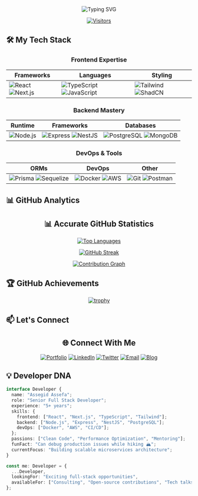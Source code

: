 <div align="center">
  <img src="https://readme-typing-svg.demolab.com?font=Fira+Code&weight=600&size=28&duration=3000&pause=1000&color=58A6FF&center=true&vCenter=true&width=500&lines=Hi+there%2C+I'm+Assegid+Assefa;Senior+Full+Stack+Developer;5%2B+years+of+experience;Open+Source+Contributor" alt="Typing SVG" />
</div>

<div align="center">
  
[![Visitors](https://komarev.com/ghpvc/?username=assegidasefa&label=Profile%20Views&color=0e75b6&style=flat)](https://github.com/assegidasefa)


</div>

## 🛠️ My Tech Stack

<div align="center">

### **Frontend Expertise**
  
| Frameworks | Languages | Styling |
|------------|-----------|---------|
| ![React](https://img.shields.io/badge/-React-61DAFB?style=for-the-badge&logo=react&logoColor=black) ![Next.js](https://img.shields.io/badge/-Next.js-000000?style=for-the-badge&logo=next.js&logoColor=white) | ![TypeScript](https://img.shields.io/badge/-TypeScript-3178C6?style=for-the-badge&logo=typescript&logoColor=white) ![JavaScript](https://img.shields.io/badge/-JavaScript-F7DF1E?style=for-the-badge&logo=javascript&logoColor=black) | ![Tailwind](https://img.shields.io/badge/-Tailwind-38B2AC?style=for-the-badge&logo=tailwind-css&logoColor=white) ![ShadCN](https://img.shields.io/badge/-ShadCN_UI-000000?style=for-the-badge) |

### **Backend Mastery**
  
| Runtime | Frameworks | Databases |
|---------|------------|-----------|
| ![Node.js](https://img.shields.io/badge/-Node.js-339933?style=for-the-badge&logo=node.js&logoColor=white) | ![Express](https://img.shields.io/badge/-Express.js-000000?style=for-the-badge&logo=express&logoColor=white) ![NestJS](https://img.shields.io/badge/-NestJS-E0234E?style=for-the-badge&logo=nestjs&logoColor=white) | ![PostgreSQL](https://img.shields.io/badge/-PostgreSQL-4169E1?style=for-the-badge&logo=postgresql&logoColor=white) ![MongoDB](https://img.shields.io/badge/-MongoDB-47A248?style=for-the-badge&logo=mongodb&logoColor=white) |

### **DevOps & Tools**
  
| ORMs | DevOps | Other |
|------|--------|-------|
| ![Prisma](https://img.shields.io/badge/-Prisma-2D3748?style=for-the-badge&logo=prisma&logoColor=white) ![Sequelize](https://img.shields.io/badge/-Sequelize-52B0E7?style=for-the-badge&logo=sequelize&logoColor=white) | ![Docker](https://img.shields.io/badge/-Docker-2496ED?style=for-the-badge&logo=docker&logoColor=white) ![AWS](https://img.shields.io/badge/-AWS-232F3E?style=for-the-badge&logo=amazon-aws&logoColor=white) | ![Git](https://img.shields.io/badge/-Git-F05032?style=for-the-badge&logo=git&logoColor=white) ![Postman](https://img.shields.io/badge/-Postman-FF6C37?style=for-the-badge&logo=postman&logoColor=white) |

</div>

## 📊 GitHub Analytics

<div align="center">

## 📊 Accurate GitHub Statistics



[![Top Languages](https://github-readme-stats.vercel.app/api/top-langs/?username=assegidasefa&layout=compact&theme=github_dark&hide_border=true&langs_count=8&count_private=true)](https://github.com/assegidasefa)

[![GitHub Streak](https://streak-stats.demolab.com?user=assegidasefa&theme=github-dark&hide_border=true&date_format=M%20j%5B%2C%20Y%5D&mode=weekly)](https://git.io/streak-stats)

[![Contribution Graph](https://github-readme-activity-graph.vercel.app/graph?username=assegidasefa&theme=github-dark&hide_border=true&area=true&custom_title=Contribution%20Timeline)](https://github.com/assegidasefa)

</div>

## 🏆 GitHub Achievements

<div align="center">

[![trophy](https://github-profile-trophy.vercel.app/?username=assegidasefa&theme=github&no-frame=true&no-bg=true&row=1&column=8&margin-w=7&margin-h=7)](https://github.com/ryo-ma/github-profile-trophy)

</div>



## 📫 Let's Connect

<div align="center">

## 🌐 Connect With Me

[![Portfolio](https://img.shields.io/badge/-Portfolio-FF7139?style=for-the-badge&logo=firefox&logoColor=white)](https://portfolio-2025-two-gamma.vercel.app/)
[![LinkedIn](https://img.shields.io/badge/-LinkedIn-0077B5?style=for-the-badge&logo=linkedin&logoColor=white)](https://www.linkedin.com/in/assegid-assefa/)
[![Twitter](https://img.shields.io/badge/-Twitter-1DA1F2?style=for-the-badge&logo=twitter&logoColor=white)](https://twitter.com/assegidassefa7)
[![Email](https://img.shields.io/badge/-Email-D14836?style=for-the-badge&logo=gmail&logoColor=white)](mailto:assegidassefa7@gmail.com)
[![Blog](https://img.shields.io/badge/-Tech_Blog-FF5722?style=for-the-badge&logo=medium&logoColor=white)](https://portfolio-2025-two-gamma.vercel.app/blog/)

</div>

## 💡 Developer DNA

```typescript
interface Developer {
  name: "Assegid Assefa";
  role: "Senior Full Stack Developer";
  experience: "5+ years";
  skills: {
    frontend: ["React", "Next.js", "TypeScript", "Tailwind"];
    backend: ["Node.js", "Express", "NestJS", "PostgreSQL"];
    devOps: ["Docker", "AWS", "CI/CD"];
  };
  passions: ["Clean Code", "Performance Optimization", "Mentoring"];
  funFact: "Can debug production issues while hiking 🏔️";
  currentFocus: "Building scalable microservices architecture";
}

const me: Developer = {
  ...Developer,
  lookingFor: "Exciting full-stack opportunities",
  availableFor: ["Consulting", "Open-source contributions", "Tech talks"]
};
